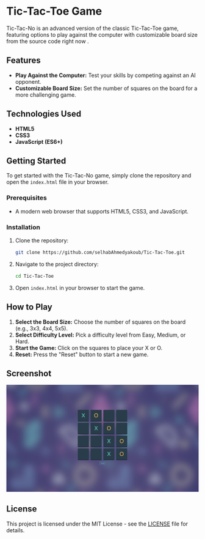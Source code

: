 

# Tic-Tac-Toe Game

Tic-Tac-No is an advanced version of the classic Tic-Tac-Toe game, featuring options to play against the computer with customizable board size from the source code right now .

## Features

- **Play Against the Computer:** Test your skills by competing against an AI opponent.
- **Customizable Board Size:** Set the number of squares on the board for a more challenging game.

## Technologies Used

- **HTML5**
- **CSS3**
- **JavaScript (ES6+)**

## Getting Started

To get started with the Tic-Tac-No game, simply clone the repository and open the `index.html` file in your browser.

### Prerequisites

- A modern web browser that supports HTML5, CSS3, and JavaScript.

### Installation

1. Clone the repository:
   ```bash
   git clone https://github.com/selhabAhmedyakoub/Tic-Tac-Toe.git
   ```
2. Navigate to the project directory:
   ```bash
   cd Tic-Tac-Toe
   ```
3. Open `index.html` in your browser to start the game.

## How to Play

1. **Select the Board Size:** Choose the number of squares on the board (e.g., 3x3, 4x4, 5x5).
2. **Select Difficulty Level:** Pick a difficulty level from Easy, Medium, or Hard.
3. **Start the Game:** Click on the squares to place your X or O.
4. **Reset:** Press the "Reset" button to start a new game.

## Screenshot

![Tic-Tac-Toe.png](Tic-Tac-Toe.png)

## License

This project is licensed under the MIT License - see the [LICENSE](LICENSE) file for details.

```
